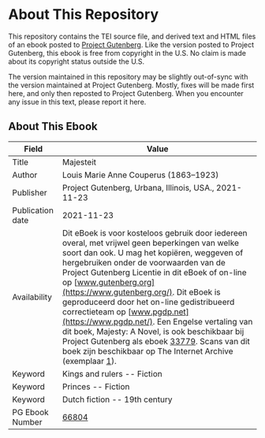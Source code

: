 # About This Repository

This repository contains the TEI source file, and derived text and HTML files of an ebook posted to [Project Gutenberg](https://www.gutenberg.org/). Like the version posted to Project Gutenberg, this ebook is free from copyright in the U.S. No claim is made about its copyright status outside the U.S.

The version maintained in this repository may be slightly out-of-sync with the version maintained at Project Gutenberg. Mostly, fixes will be made first here, and only then reposted to Project Gutenberg. When you encounter any issue in this text, please report it here.

## About This Ebook

| Field | Value |
| ----- | ----- |
| Title | Majesteit |
| Author | Louis Marie Anne Couperus (1863–1923) |
| Publisher | Project Gutenberg, Urbana, Illinois, USA., 2021-11-23 |
| Publication date | 2021-11-23 |
| Availability | Dit eBoek is voor kosteloos gebruik door iedereen overal, met vrijwel geen beperkingen van welke soort dan ook. U mag het kopiëren, weggeven of hergebruiken onder de voorwaarden van de Project Gutenberg Licentie in dit eBoek of on-line op [www.gutenberg.org](https://www.gutenberg.org/). Dit eBoek is geproduceerd door het on-line gedistribueerd correctieteam op [www.pgdp.net](https://www.pgdp.net/). Een Engelse vertaling van dit boek, Majesty: A Novel, is ook beschikbaar bij Project Gutenberg als eboek [33779](https://www.gutenberg.org/ebooks/33779). Scans van dit boek zijn beschikbaar op The Internet Archive (exemplaar [1](https://archive.org/details/majesteit00coup)). |
| Keyword | Kings and rulers -- Fiction |
| Keyword | Princes -- Fiction |
| Keyword | Dutch fiction -- 19th century |
| PG Ebook Number | [66804](https://www.gutenberg.org/ebooks/66804) |
